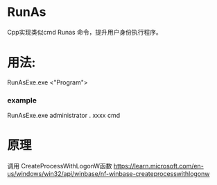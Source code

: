 # RunAs
Cpp实现类似cmd Runas 命令，提升用户身份执行程序。
# 用法:
RunAsExe.exe <username> <domain> <password> <"Program">
### example
  RunAsExe.exe administrator . xxxx cmd

# 原理
调用 CreateProcessWithLogonW函数
https://learn.microsoft.com/en-us/windows/win32/api/winbase/nf-winbase-createprocesswithlogonw

